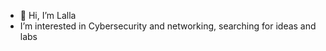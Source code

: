 - 👋 Hi, I’m Lalla
-  I’m interested in Cybersecurity and networking, searching for ideas and labs



<!---
magic-lalla122/magic-lalla122 is a ✨ special ✨ repository because its `README.md` (this file) appears on your GitHub profile.
You can click the Preview link to take a look at your changes.
--->
